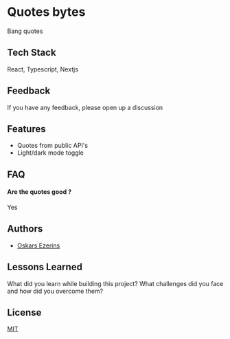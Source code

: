 <!-- TODO: -->
<!-- ![Logo](https://dev-to-uploads.s3.amazonaws.com/uploads/articles/th5xamgrr6se0x5ro4g6.png) -->

# Quotes bytes

<!-- TODO: as link -->
Bang quotes

## Tech Stack

React, Typescript, Nextjs

<!-- TODO: -->
<!-- ## Screenshots

![App Screenshot](https://via.placeholder.com/468x300?text=App+Screenshot+Here) -->

## Feedback

If you have any feedback, please open up a discussion

## Features

- Quotes from public API's
- Light/dark mode toggle

## FAQ

#### Are the quotes good ?

Yes

## Authors

- [Oskars Ezerins](https://github.com/OskarsEzerins)

## Lessons Learned

What did you learn while building this project? What challenges did you face and how did you overcome them?

## License

[MIT](https://choosealicense.com/licenses/mit/)
